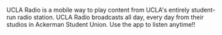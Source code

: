 UCLA Radio is a mobile way to play content from UCLA's entirely student-run radio station. UCLA Radio broadcasts all day, every day from their studios in Ackerman Student Union. Use the app to listen anytime!!
